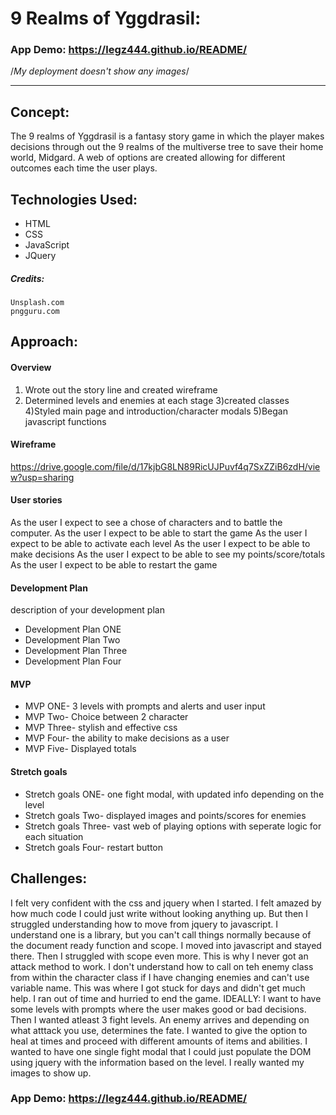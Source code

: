 
# 9 Realms of Yggdrasil: 

### App Demo: https://legz444.github.io/README/

/*My deployment doesn't show any images*/

---

## Concept:

The 9 realms of Yggdrasil is a fantasy story game in which the player makes decisions through out the 9 realms of the multiverse tree to save their home world, Midgard. A web of options are created allowing for different outcomes each time the user plays. 

## Technologies Used:

* HTML
* CSS
* JavaScript 
* JQuery

##### Credits:

    Unsplash.com
    pngguru.com

## Approach:

#### Overview
1) Wrote out the story line and created wireframe
2) Determined levels and enemies at each stage
3)created classes
4)Styled main page and introduction/character modals
5)Began javascript functions


#### Wireframe

https://drive.google.com/file/d/17kjbG8LN89RicUJPuvf4q7SxZZiB6zdH/view?usp=sharing

#### User stories

As the user I expect to see a chose of characters and to battle the computer.
As the user I expect to be able to start the game
As the user I expect to be able to activate each level
As the user I expect to be able to make decisions
As the user I expect to be able to see my points/score/totals
As the user I expect to be able to restart the game

#### Development Plan 

description of your development plan 

* Development Plan  ONE
* Development Plan  Two
* Development Plan  Three 
* Development Plan  Four

#### MVP

* MVP ONE- 3 levels with prompts and alerts and user input
* MVP Two- Choice between 2 character
* MVP Three- stylish and effective css
* MVP Four- the ability to make decisions as a user
* MVP Five- Displayed totals

#### Stretch goals

* Stretch goals ONE- one fight modal, with updated info depending on the level
* Stretch goals Two- displayed images and points/scores for enemies
* Stretch goals Three- vast web of playing options with seperate logic for each situation
* Stretch goals Four- restart button

## Challenges:

I felt very confident with the css and jquery when I started. I felt amazed by how much code I could just write without looking anything up. But then I struggled understanding how to move from jquery to javascript. I understand one is a library, but you can't call things normally because of the document ready function and scope. I moved into javascript and stayed there. Then I struggled with scope even more. This is why I never got an attack method to work. I don't understand how to call on teh enemy class from within the character class if I have changing enemies and can't use variable name. This was where I got stuck for days and didn't get much help. I ran out of time and hurried to end the game. 
IDEALLY:
I want to have some levels with prompts where the user makes good or bad decisions. Then I wanted atleast 3 fight levels. An enemy arrives and depending on what atttack you use, determines the fate. I wanted to give the option to heal at times and proceed with different amounts of items and abilities. I wanted to have one single fight modal that I could just populate the DOM using jquery with the information based on the level.
I really wanted my images to show up.



### App Demo: https://legz444.github.io/README/
